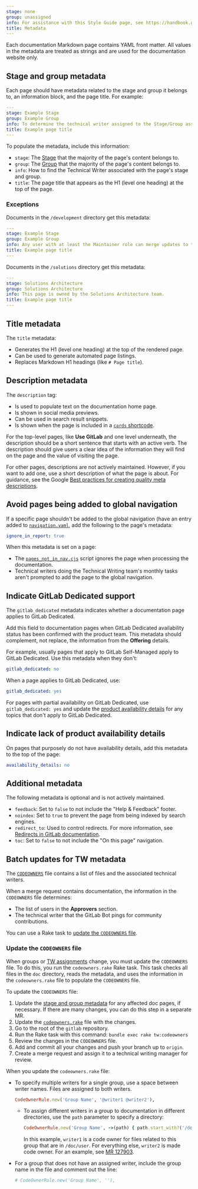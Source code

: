 ```yaml
---
stage: none
group: unassigned
info: For assistance with this Style Guide page, see https://handbook.gitlab.com/handbook/product/ux/technical-writing/#assignments-to-other-projects-and-subjects.
title: Metadata
---
```


Each documentation Markdown page contains YAML front matter.
All values in the metadata are treated as strings and are used for the
documentation website only.

## Stage and group metadata

Each page should have metadata related to the stage and group it
belongs to, an information block, and the page title. For example:

```yaml
---
stage: Example Stage
group: Example Group
info: To determine the technical writer assigned to the Stage/Group associated with this page, see https://handbook.gitlab.com/handbook/product/ux/technical-writing/#assignments
title: Example page title
---
```

To populate the metadata, include this information:

- `stage`: The [Stage](https://handbook.gitlab.com/handbook/product/categories/#devops-stages)
  that the majority of the page's content belongs to.
- `group`: The [Group](https://handbook.gitlab.com/handbook/company/structure/#product-groups)
  that the majority of the page's content belongs to.
- `info`: How to find the Technical Writer associated with the page's stage and
  group.
- `title`: The page title that appears as the H1 (level one heading) at the top of the page.

### Exceptions

Documents in the `/development` directory get this metadata:

```yaml
---
stage: Example Stage
group: Example Group
info: Any user with at least the Maintainer role can merge updates to this content. For details, see https://docs.gitlab.com/development/development_processes/#development-guidelines-review.
title: Example page title
---
```

Documents in the `/solutions` directory get this metadata:

```yaml
---
stage: Solutions Architecture
group: Solutions Architecture
info: This page is owned by the Solutions Architecture team.
title: Example page title
---
```

## Title metadata

The `title` metadata:

- Generates the H1 (level one heading) at the top of the rendered page.
- Can be used to generate automated page listings.
- Replaces Markdown H1 headings (like `# Page title`).

## Description metadata

The `description` tag:

- Is used to populate text on the documentation home page.
- Is shown in social media previews.
- Can be used in search result snippets.
- Is shown when the page is included in a [`cards` shortcode](styleguide/_index.md#cards).

For the top-level pages, like **Use GitLab** and one level underneath,
the description should be a short sentence that starts with an active verb.
The description should give users a clear idea of the information they will find
on the page and the value of visiting the page.

For other pages, descriptions are not actively maintained. However, if you want to add one,
use a short description of what the page is about.
For guidance, see the Google [Best practices for creating quality meta descriptions](https://developers.google.com/search/docs/appearance/snippet#meta-descriptions).

## Avoid pages being added to global navigation

If a specific page shouldn't be added to the global navigation (have an entry added to
[`navigation.yaml`](https://gitlab.com/gitlab-org/technical-writing/docs-gitlab-com/-/blob/main/data/en-us/navigation.yaml), add
the following to the page's metadata:

```yaml
ignore_in_report: true
```

When this metadata is set on a page:

- The [`pages_not_in_nav.cjs`](https://gitlab.com/gitlab-org/technical-writing/docs-gitlab-com/-/blob/main/scripts/pages_not_in_nav.cjs)
  script ignores the page when processing the documentation.
- Technical writers doing the Technical Writing team's monthly tasks aren't prompted to add the page to the global
  navigation.

## Indicate GitLab Dedicated support

The `gitlab_dedicated` metadata indicates whether a documentation page applies to GitLab Dedicated.

Add this field to documentation pages when GitLab Dedicated availability status has been confirmed with the product team. This metadata should complement, not replace, the information from the **Offering** details.

For example, usually pages that apply to GitLab Self-Managed apply to GitLab Dedicated.
Use this metadata when they don't:

```yaml
gitlab_dedicated: no
```

When a page applies to GitLab Dedicated, use:

```yaml
gitlab_dedicated: yes
```

For pages with partial availability on GitLab Dedicated, use `gitlab_dedicated: yes`
and update the [product availability details](styleguide/availability_details.md)
for any topics that don't apply to GitLab Dedicated.

## Indicate lack of product availability details

On pages that purposely do not have availability details, add this metadata to the
top of the page:

```yaml
availability_details: no
```

## Additional metadata

The following metadata is optional and is not actively maintained.

- `feedback`: Set to `false` to not include the "Help & Feedback" footer.
- `noindex`: Set to `true` to prevent the page from being indexed by search engines.
- `redirect_to`: Used to control redirects. For more information, see [Redirects in GitLab documentation](redirects.md).
- `toc`: Set to `false` to not include the "On this page" navigation.

## Batch updates for TW metadata

The [`CODEOWNERS`](https://gitlab.com/gitlab-org/gitlab/-/blob/master/.gitlab/CODEOWNERS)
file contains a list of files and the associated technical writers.

When a merge request contains documentation, the information in the `CODEOWNERS` file determines:

- The list of users in the **Approvers** section.
- The technical writer that the GitLab Bot pings for community contributions.

You can use a Rake task to [update the `CODEOWNERS` file](#update-the-codeowners-file).

### Update the `CODEOWNERS` file

When groups or [TW assignments](https://handbook.gitlab.com/handbook/product/ux/technical-writing/#assignments)
change, you must update the `CODEOWNERS` file. To do this, you run the `codeowners.rake` Rake task.
This task checks all files in the `doc` directory, reads the metadata, and uses the information in
the `codeowners.rake` file to populate the `CODEOWNERS` file.

To update the `CODEOWNERS` file:

1. Update the [stage and group metadata](#stage-and-group-metadata) for any affected doc pages, if necessary. If there are many changes, you can do this step in a separate MR.
1. Update the [`codeowners.rake`](https://gitlab.com/gitlab-org/gitlab/blob/master/lib/tasks/gitlab/tw/codeowners.rake) file with the changes.
1. Go to the root of the `gitlab` repository.
1. Run the Rake task with this command: `bundle exec rake tw:codeowners`
1. Review the changes in the `CODEOWNERS` file.
1. Add and commit all your changes and push your branch up to `origin`.
1. Create a merge request and assign it to a technical writing manager for review.

When you update the `codeowners.rake` file:

- To specify multiple writers for a single group, use a space between writer names. Files are assigned to both writers.

  ```ruby
  CodeOwnerRule.new('Group Name', '@writer1 @writer2'),
  ```

  - To assign different writers in a group to documentation in different directories, use the `path` parameter to specify a directory:

    ```ruby
    CodeOwnerRule.new('Group Name', ->(path) { path.start_with?('/doc/user') ? '@writer1' : '@writer2' }),
    ```

    In this example, `writer1` is a code owner for files related to this group that are in `/doc/user`.
    For everything else, `writer2` is made code owner. For an example, see [MR 127903](https://gitlab.com/gitlab-org/gitlab/-/merge_requests/127903).

- For a group that does not have an assigned writer, include the group name in the file and comment out the line:

  ```ruby
  # CodeOwnerRule.new('Group Name', ''),
  ```
